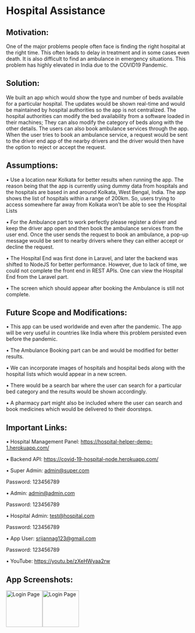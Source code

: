# Hospital Assistance

## Motivation: 

One of the major problems people often face is finding the right hospital at the right time. This often leads to delay in treatment and in some cases even death. It is also difficult to find an ambulance in emergency situations. This problem has highly elevated in India due to the COVID19 Pandemic. 

## Solution:

We built an app which would show the type and number of beds available for a particular hospital. The updates would be shown real-time and would be maintained by hospital authorities so the app is not centralized. The hospital authorities can modify the bed availability from a software loaded in their machines; They can also modify the category of beds along with the other details. The users can also book ambulance services through the app. When the user tries to book an ambulance service, a request would be sent to the driver end app of the nearby drivers and the driver would then have the option to reject or accept the request.

## Assumptions:

•	Use a location near Kolkata for better results when running the app. The reason being that the app is currently using dummy data from hospitals and the hospitals are based in and around Kolkata, West Bengal, India. The app shows the list of hospitals within a range of 200km. So, users trying to access somewhere far away from Kolkata won’t be able to see the Hospital Lists

•	For the Ambulance part to work perfectly please register a driver and keep the driver app open and then book the ambulance services from the user end. Once the user sends the request to book an ambulance, a pop-up message would be sent to nearby drivers where they can either accept or decline the request.

•	The Hospital End was first done in Laravel, and later the backend was shifted to NodeJS for better performance. However, due to lack of time, we could not complete the front end in REST APIs. One can view the Hospital End from the Laravel part.

•	The screen which should appear after booking the Ambulance is still not complete.


## Future Scope and Modifications:

•	This app can be used worldwide and even after the pandemic. The app will be very useful in countries like India where this problem persisted even before the pandemic.

•	The Ambulance Booking part can be and would be modified for better results.

•	We can incorporate images of hospitals and hospital beds along with the hospital lists which would appear in a new screen.

•	There would be a search bar where the user can search for a particular bed category and the results would be shown accordingly.

•	A pharmacy part might also be included where the user can search and book medicines which would be delivered to their doorsteps.


## Important Links:

•	Hospital Management Panel: https://hospital-helper-demp-1.herokuapp.com/

•	Backend API: https://covid-19-hospital-node.herokuapp.com/

•	Super Admin: admin@super.com

Password: 123456789

•	Admin: admin@admin.com

Password: 123456789

•	Hospital Admin: test@hospital.com

Password: 123456789

•	App User: srijannag123@gmail.com

Password: 123456789

•	YouTube: https://youtu.be/zXeHWyaa2rw


## App Screenshots:
<img src="https://github.com/subhadipfx/Hospital-Assistance/blob/master/AppScreenshots/login.jpg" alt="Login Page" width="100"><img src="https://github.com/subhadipfx/Hospital-Assistance/blob/master/AppScreenshots/login.jpg" alt="Login Page" width="100">
